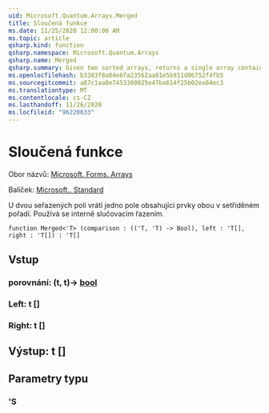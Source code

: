 ```yaml
---
uid: Microsoft.Quantum.Arrays.Merged
title: Sloučená funkce
ms.date: 11/25/2020 12:00:00 AM
ms.topic: article
qsharp.kind: function
qsharp.namespace: Microsoft.Quantum.Arrays
qsharp.name: Merged
qsharp.summary: Given two sorted arrays, returns a single array containing the elements of both in sorted order. Used internally by merge sort.
ms.openlocfilehash: b3383f8a04e6fa23562aa81e5b911d06752f4fb5
ms.sourcegitcommit: a87c1aa8e7453360025e47ba614f25b02ea84ec3
ms.translationtype: MT
ms.contentlocale: cs-CZ
ms.lasthandoff: 11/26/2020
ms.locfileid: "96220633"
---
```

# <a name="merged-function"></a>Sloučená funkce

Obor názvů: [Microsoft. Forms. Arrays](xref:Microsoft.Quantum.Arrays)

Balíček: [Microsoft.. Standard](https://nuget.org/packages/Microsoft.Quantum.Standard)


U dvou seřazených polí vrátí jedno pole obsahující prvky obou v setříděném pořadí. Používá se interně slučovacím řazením.

```qsharp
function Merged<'T> (comparison : (('T, 'T) -> Bool), left : 'T[], right : 'T[]) : 'T[]
```


## <a name="input"></a>Vstup

### <a name="comparison--tt---bool"></a>porovnání: (t, t)-> [bool](xref:microsoft.quantum.lang-ref.bool)




### <a name="left--t"></a>Left: t []




### <a name="right--t"></a>Right: t []





## <a name="output--t"></a>Výstup: t []



## <a name="type-parameters"></a>Parametry typu

### <a name="t"></a>'S

